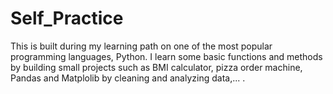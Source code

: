 # Self_Practice
This is built during my learning path on one of the most popular programming languages, Python.
I learn some basic functions and methods by building small projects such as BMI calculator, pizza order machine, Pandas and Matplolib by cleaning and analyzing data,... .
